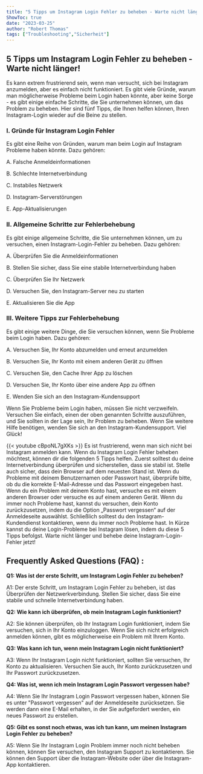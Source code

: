 ```yaml
---
title: "5 Tipps um Instagram Login Fehler zu beheben - Warte nicht länger!"
ShowToc: true 
date: "2023-03-25"
author: "Robert Thomas" 
tags: ["Troubleshooting","Sicherheit"]
---
```

## 5 Tipps um Instagram Login Fehler zu beheben - Warte nicht länger!

Es kann extrem frustrierend sein, wenn man versucht, sich bei Instagram anzumelden, aber es einfach nicht funktioniert. Es gibt viele Gründe, warum man möglicherweise Probleme beim Login haben könnte, aber keine Sorge - es gibt einige einfache Schritte, die Sie unternehmen können, um das Problem zu beheben. Hier sind fünf Tipps, die Ihnen helfen können, Ihren Instagram-Login wieder auf die Beine zu stellen.

### I. Gründe für Instagram Login Fehler

Es gibt eine Reihe von Gründen, warum man beim Login auf Instagram Probleme haben könnte. Dazu gehören:

A. Falsche Anmeldeinformationen

B. Schlechte Internetverbindung

C. Instabiles Netzwerk

D. Instagram-Serverstörungen

E. App-Aktualisierungen

### II. Allgemeine Schritte zur Fehlerbehebung

Es gibt einige allgemeine Schritte, die Sie unternehmen können, um zu versuchen, einen Instagram-Login-Fehler zu beheben. Dazu gehören:

A. Überprüfen Sie die Anmeldeinformationen

B. Stellen Sie sicher, dass Sie eine stabile Internetverbindung haben

C. Überprüfen Sie Ihr Netzwerk

D. Versuchen Sie, den Instagram-Server neu zu starten

E. Aktualisieren Sie die App

### III. Weitere Tipps zur Fehlerbehebung

Es gibt einige weitere Dinge, die Sie versuchen können, wenn Sie Probleme beim Login haben. Dazu gehören:

A. Versuchen Sie, Ihr Konto abzumelden und erneut anzumelden

B. Versuchen Sie, Ihr Konto mit einem anderen Gerät zu öffnen

C. Versuchen Sie, den Cache Ihrer App zu löschen

D. Versuchen Sie, Ihr Konto über eine andere App zu öffnen

E. Wenden Sie sich an den Instagram-Kundensupport

Wenn Sie Probleme beim Login haben, müssen Sie nicht verzweifeln. Versuchen Sie einfach, einen der oben genannten Schritte auszuführen, und Sie sollten in der Lage sein, Ihr Problem zu beheben. Wenn Sie weitere Hilfe benötigen, wenden Sie sich an den Instagram-Kundensupport. Viel Glück!

{{< youtube cBpoNL7gXKs >}} 
Es ist frustrierend, wenn man sich nicht bei Instagram anmelden kann. Wenn du Instagram Login Fehler beheben möchtest, können dir die folgenden 5 Tipps helfen. Zuerst solltest du deine Internetverbindung überprüfen und sicherstellen, dass sie stabil ist. Stelle auch sicher, dass dein Browser auf dem neuesten Stand ist. Wenn du Probleme mit deinem Benutzernamen oder Passwort hast, überprüfe bitte, ob du die korrekte E-Mail-Adresse und das Passwort eingegeben hast. Wenn du ein Problem mit deinem Konto hast, versuche es mit einem anderen Browser oder versuche es auf einem anderen Gerät. Wenn du immer noch Probleme hast, kannst du versuchen, dein Konto zurückzusetzen, indem du die Option „Passwort vergessen“ auf der Anmeldeseite auswählst. Schließlich solltest du den Instagram-Kundendienst kontaktieren, wenn du immer noch Probleme hast. In Kürze kannst du deine Login-Probleme bei Instagram lösen, indem du diese 5 Tipps befolgst. Warte nicht länger und behebe deine Instagram-Login-Fehler jetzt!

## Frequently Asked Questions (FAQ) :
**Q1: Was ist der erste Schritt, um Instagram Login Fehler zu beheben?**

A1: Der erste Schritt, um Instagram Login Fehler zu beheben, ist das Überprüfen der Netzwerkverbindung. Stellen Sie sicher, dass Sie eine stabile und schnelle Internetverbindung haben.

**Q2: Wie kann ich überprüfen, ob mein Instagram Login funktioniert?**

A2: Sie können überprüfen, ob Ihr Instagram Login funktioniert, indem Sie versuchen, sich in Ihr Konto einzuloggen. Wenn Sie sich nicht erfolgreich anmelden können, gibt es möglicherweise ein Problem mit Ihrem Konto.

**Q3: Was kann ich tun, wenn mein Instagram Login nicht funktioniert?**

A3: Wenn Ihr Instagram Login nicht funktioniert, sollten Sie versuchen, Ihr Konto zu aktualisieren. Versuchen Sie auch, Ihr Konto zurückzusetzen und Ihr Passwort zurückzusetzen.

**Q4: Was ist, wenn ich mein Instagram Login Passwort vergessen habe?**

A4: Wenn Sie Ihr Instagram Login Passwort vergessen haben, können Sie es unter "Passwort vergessen" auf der Anmeldeseite zurücksetzen. Sie werden dann eine E-Mail erhalten, in der Sie aufgefordert werden, ein neues Passwort zu erstellen.

**Q5: Gibt es sonst noch etwas, was ich tun kann, um meinen Instagram Login Fehler zu beheben?**

A5: Wenn Sie Ihr Instagram Login Problem immer noch nicht beheben können, können Sie versuchen, den Instagram Support zu kontaktieren. Sie können den Support über die Instagram-Website oder über die Instagram-App kontaktieren.




